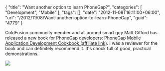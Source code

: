 {
	"title": "Want another option to learn PhoneGap?",
	"categories": [
		"Development",
		"Mobile"
	],
	"tags": [],
	"date": "2012-11-08T16:11:00+06:00",
	"url": "/2012/11/08/Want-another-option-to-learn-PhoneGap",
	"guid": "4779"
}

ColdFusion community member and all around smart guy Matt Gifford has released a new book for PhoneGap developers: <a href="http://www.amazon.com/gp/product/1849518580/ref=as_li_qf_sp_asin_il_tl?ie=UTF8&camp=1789&creative=9325&creativeASIN=1849518580&linkCode=as2&tag=raymondcamden-20">PhoneGap Mobile Application Development Cookbook (affiliate link)</a>. I was a reviewer for the book and can definitely recommend it. It's chock full of good, practical demonstrations.

<img src="http://static.raymondcamden.com/images/8581OS_PhoneGap Cookbook_cov.jpg" />